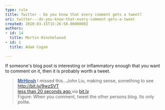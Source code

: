 ```yaml
---
type: rule
title: Twitter - Do you know that every comment gets a tweet?
uri: twitter---do-you-know-that-every-comment-gets-a-tweet
created: 2010-03-15T15:26:58.0000000Z
authors:
- id: 14
  title: Martin Hinshelwood
- id: 1
  title: Adam Cogan

---
```




<span class='intro'> 
  <p>If someone's blog post is interesting or inflammatory enough that you want to comment on it, then it is probably worth a tweet.</p>
<blockquote>
<p><strong><a href="http&#58;//twitter.com/MrHinsh" shape="rect"><font color="#4060a0">MrHinsh</font></a></strong> I missed this...John Liu, making sense, something to see <a href="http&#58;//bit.ly/9wzSVT" shape="rect">http&#58;//bit.ly/9wzSVT</a>&#160;<br>
<a rel="bookmark" class="entry-date" href="http&#58;//twitter.com/MrHinsh/status/10522525724" shape="rect"><span class="published timestamp">less than 20 seconds ago</span> </a><span>via <a rel="nofollow" href="/Communication/RulesToBetterSocialNetworking/Pages/EveryCommentGetsATweet.aspx" shape="rect">bit.ly</a></span> <br>
Figure&#58; When you comment, tweet the other persons blog. Its only polite.</p>
</blockquote>
​ </span>




